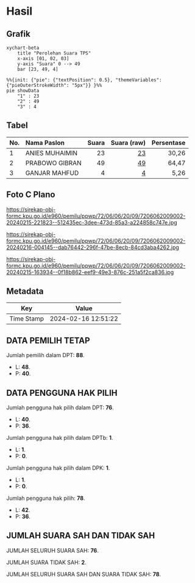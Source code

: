 # Hasil

## Grafik

```mermaid
xychart-beta
    title "Perolehan Suara TPS"
    x-axis [01, 02, 03]
    y-axis "Suara" 0 --> 49
    bar [23, 49, 4]
```

```mermaid
%%{init: {"pie": {"textPosition": 0.5}, "themeVariables": {"pieOuterStrokeWidth": "5px"}} }%%
pie showData
    "1" : 23
    "2" : 49
    "3" : 4
```

## Tabel

| No. | Nama Paslon    | Suara | Suara (raw) | Persentase |
|:--- |:-------------- | -----:| -----------:| ----------:|
| 1   | ANIES MUHAIMIN | 23    | [23][p-1]   | 30,26      |
| 2   | PRABOWO GIBRAN | 49    | [49][p-2]   | 64,47      |
| 3   | GANJAR MAHFUD  | 4     | [4][p-3]    | 5,26       |


[p-1]: https://github.com/gigit-pemilu/pemilu-2024-72-sulawesi-tengah/blob/main/pilpres/hitung-suara/sub/72-sulawesi-tengah/sub/06-morowali/sub/06-bungku-selatan/sub/2009-jawi-jawi/sub/002-tps/sub/paslon-1.txt
[p-2]: https://github.com/gigit-pemilu/pemilu-2024-72-sulawesi-tengah/blob/main/pilpres/hitung-suara/sub/72-sulawesi-tengah/sub/06-morowali/sub/06-bungku-selatan/sub/2009-jawi-jawi/sub/002-tps/sub/paslon-2.txt
[p-3]: https://github.com/gigit-pemilu/pemilu-2024-72-sulawesi-tengah/blob/main/pilpres/hitung-suara/sub/72-sulawesi-tengah/sub/06-morowali/sub/06-bungku-selatan/sub/2009-jawi-jawi/sub/002-tps/sub/paslon-3.txt

## Foto C Plano

https://sirekap-obj-formc.kpu.go.id/e960/pemilu/ppwp/72/06/06/20/09/7206062009002-20240215-221823--512435ec-3dee-473d-85a3-a224858c747e.jpg

https://sirekap-obj-formc.kpu.go.id/e960/pemilu/ppwp/72/06/06/20/09/7206062009002-20240216-004145--dab76442-296f-47be-8ecb-84cd3aba4262.jpg

https://sirekap-obj-formc.kpu.go.id/e960/pemilu/ppwp/72/06/06/20/09/7206062009002-20240215-163934--0f18b862-eef9-49e3-876c-251a5f2ca836.jpg


## Metadata

| Key        | Value               |
| ---------- | ------------------- |
| Time Stamp | 2024-02-16 12:51:22 |


## DATA PEMILIH TETAP

Jumlah pemilih dalam DPT: **88**.
 * L: **48**.
 * P: **40**.

## DATA PENGGUNA HAK PILIH

Jumlah pengguna hak pilih dalam DPT: **76**.
 * L: **40**.
 * P: **36**.

Jumlah pengguna hak pilih dalam DPTb: **1**.
 * L: **1**.
 * P: **0**.

Jumlah pengguna hak pilih dalam DPK: **1**.
 * L: **1**.
 * P: **0**.

Jumlah pengguna hak pilih: **78**.
 * L: **42**.
 * P: **36**.

## JUMLAH SUARA SAH DAN TIDAK SAH

JUMLAH SELURUH SUARA SAH: **76**.

JUMLAH SUARA TIDAK SAH: **2**.

JUMLAH SELURUH SUARA SAH DAN SUARA TIDAK SAH: **78**.


